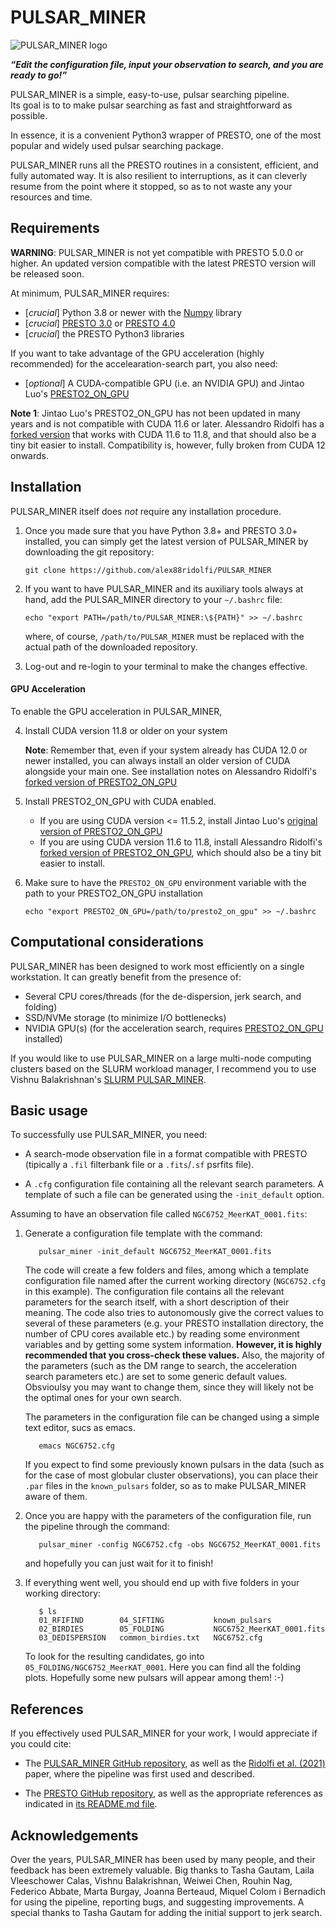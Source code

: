 # PULSAR_MINER

![PULSAR_MINER logo](http://alex88ridolfi.altervista.org/immagini/logo_pulsar_miner_small.png)
    
___“Edit the configuration file, input your observation to search, and you are ready to go!”___




PULSAR_MINER is a simple, easy-to-use, pulsar searching pipeline.\
Its goal is to to make pulsar searching as fast and straightforward as possible.

In essence, it is a convenient Python3 wrapper of PRESTO, one of the most popular and widely used pulsar searching package.

PULSAR_MINER runs all the PRESTO routines in a consistent, efficient, and fully automated way. It is also resilient to interruptions, as it can cleverly  resume from the point where it stopped, so as to not waste any your resources and time.

## Requirements

**WARNING**: PULSAR_MINER is not yet compatible with PRESTO 5.0.0 or higher. An updated version compatible with the latest PRESTO version will be released soon.

At minimum, PULSAR_MINER requires:
- [*crucial*] Python 3.8 or newer with the [Numpy](https://numpy.org/) library
- [*crucial*] [PRESTO 3.0](https://github.com/scottransom/presto/releases/tag/v3.0.1) or [PRESTO 4.0](https://github.com/scottransom/presto/releases/tag/v4.0)
- [*crucial*] the PRESTO Python3 libraries


 If you want to take advantage of the GPU acceleration (highly recommended) for the accelearation-search part, you also need:


- [*optional*] A CUDA-compatible GPU (i.e. an NVIDIA GPU) and Jintao Luo's [PRESTO2_ON_GPU](https://github.com/jintaoluo/presto2_on_gpu)

**Note 1**: Jintao Luo's PRESTO2_ON_GPU has not been updated in many years and is not compatible with CUDA 11.6 or later. Alessandro Ridolfi has a [forked version](https://github.com/alex88ridolfi/presto2_on_gpu) that works with CUDA 11.6 to 11.8, and that should also be a tiny bit easier to install. Compatibility is, however, fully broken from CUDA 12 onwards.




## Installation

PULSAR_MINER itself does *not* require any installation procedure. 

1) Once you made sure that you have Python 3.8+ and PRESTO 3.0+ installed, you can simply get the latest version of PULSAR_MINER by downloading the git repository: 

   `git clone https://github.com/alex88ridolfi/PULSAR_MINER`


2) If you want to have PULSAR_MINER and its auxiliary tools always at hand, add the PULSAR_MINER directory to your `~/.bashrc` file:

   `echo "export PATH=/path/to/PULSAR_MINER:\${PATH}" >> ~/.bashrc`

   where, of course, `/path/to/PULSAR_MINER` must be replaced with the actual path of the downloaded repository.

3) Log-out and re-login to your terminal to make the changes effective.

#### GPU Acceleration

To enable the GPU acceleration in PULSAR_MINER, 

4.  Install CUDA version 11.8 or older on your system

    **Note**: Remember that, even if your system already has CUDA 12.0 or newer installed, you can always install an older version of CUDA alongside your main one. See installation notes on Alessandro Ridolfi's [forked version of PRESTO2_ON_GPU](https://github.com/alex88ridolfi/presto2_on_gpu)


5.  Install PRESTO2_ON_GPU with CUDA enabled.

    - If you are using CUDA version <= 11.5.2,  install Jintao Luo's  [original version of PRESTO2_ON_GPU](https://github.com/jintaoluo/presto2_on_gpu) 
    - If you are using CUDA version 11.6 to 11.8, install Alessandro Ridolfi's [forked version of PRESTO2_ON_GPU](https://github.com/alex88ridolfi/presto2_on_gpu), which should also be a tiny bit easier to install.
    

6. Make sure to have the `PRESTO2_ON_GPU` environment variable with the path to your PRESTO2_ON_GPU installation
 
   `echo "export PRESTO2_ON_GPU=/path/to/presto2_on_gpu" >> ~/.bashrc `


## Computational considerations

PULSAR_MINER has been designed to work most efficiently on a single workstation. It can greatly benefit from the presence of:
 - Several CPU cores/threads (for the de-dispersion, jerk search, and folding)
 - SSD/NVMe storage (to minimize I/O bottlenecks)
 - NVIDIA GPU(s) (for the acceleration search, requires  [PRESTO2_ON_GPU](https://github.com/jintaoluo/presto2_on_gpu) installed)

If you would like to use PULSAR_MINER on a large multi-node computing clusters based on the SLURM workload manager, I recommend you to use Vishnu Balakrishnan's [SLURM PULSAR_MINER](https://github.com/vishnubk/SLURM_PULSARMINER).


## Basic usage

To successfully use PULSAR_MINER, you need:

- A search-mode observation file in a format compatible with PRESTO (tipically a `.fil` filterbank file or a `.fits`/`.sf` psrfits file).

- A `.cfg` configuration file containing all the relevant search parameters. A template of such a file can be generated using the `-init_default` option.



Assuming to have an observation file called `NGC6752_MeerKAT_0001.fits`:

1. Generate a configuration file template with the command:

   ```
      pulsar_miner -init_default NGC6752_MeerKAT_0001.fits
   ```

   The code will create a few folders and files, among which a template configuration file named after the current working directory (`NGC6752.cfg` in this example). The configuration file contains all the relevant parameters for the search itself, with a short description of their meaning. The code also tries to autonomously give the correct values to several of these parameters (e.g. your PRESTO installation directory, the number of CPU cores available etc.) by reading some environment variables and by getting some system information. __However, it is highly recommended that you cross-check these values.__
   Also, the majority of the parameters (such as the DM range to search, the acceleration search parameters etc.) are set to some generic default values. Obsvioulsy you may want to change them, since they will likely not be the optimal ones for your own search.

   The parameters in the configuration file can be changed using a simple text editor, sucs as emacs.
   ```
      emacs NGC6752.cfg
   ```
   
   If you expect to find some previously known pulsars in the data (such as for the case of most globular cluster observations), you can place their `.par` files in the `known_pulsars` folder, so as to make PULSAR_MINER aware of them.

2. Once you are happy with the parameters of the configuration file, run the pipeline through the command:
   ```
      pulsar_miner -config NGC6752.cfg -obs NGC6752_MeerKAT_0001.fits
   ```
   and hopefully you can just wait for it to finish!

3. If everything went well, you should end up with five folders in your working directory:
   ```
      $ ls
      01_RFIFIND        04_SIFTING           known_pulsars 
      02_BIRDIES        05_FOLDING           NGC6752_MeerKAT_0001.fits       
      03_DEDISPERSION   common_birdies.txt   NGC6752.cfg
   ```

   To look for the resulting candidates, go into `05_FOLDING/NGC6752_MeerKAT_0001`. Here you can find all the folding plots. Hopefully some new pulsars will appear among them! :-)



## References
If you effectively used PULSAR_MINER for your work, I would appreciate if you could cite:

 - The [PULSAR_MINER  GitHub repository](https://github.com/alex88ridolfi/PULSAR_MINER), as well as the [Ridolfi et al. (2021)](https://ui.adsabs.harvard.edu/abs/2021MNRAS.504.1407R/abstract) paper, where the pipeline was first used and described.

- The [PRESTO GitHub repository](https://github.com/scottransom/presto), as well as the appropriate references as indicated in [its README.md file](https://github.com/scottransom/presto/blob/master/README.md). 




## Acknowledgements
Over the years, PULSAR_MINER has been used by many people, and their feedback has been extremely valuable.
Big thanks to Tasha Gautam, Laila Vleeschower Calas, Vishnu Balakrishnan, Weiwei Chen, Rouhin Nag, Federico Abbate, Marta Burgay, Joanna Berteaud, Miquel Colom i Bernadich for using the pipeline, reporting bugs, and suggesting improvements.
A special thanks to Tasha Gautam for adding the initial support to jerk search.



